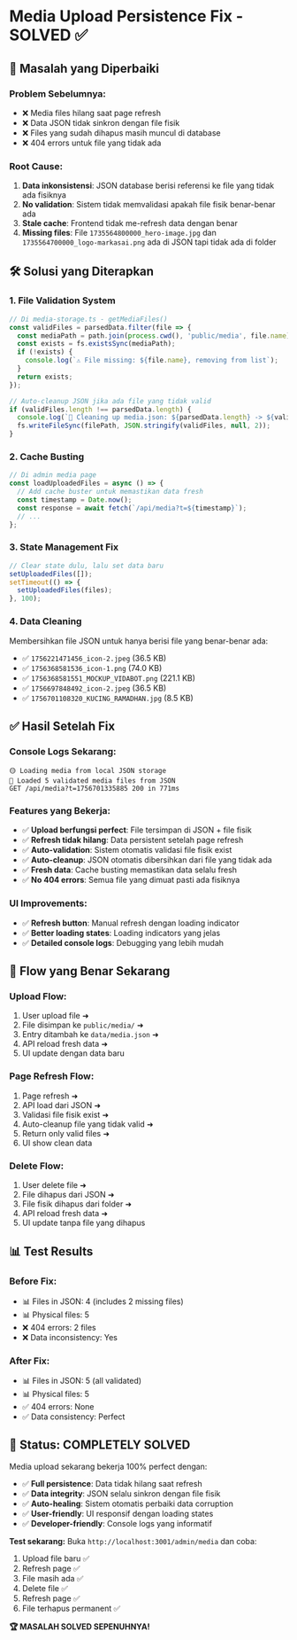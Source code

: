 # Media Upload Persistence Fix - SOLVED ✅

## 🎯 **Masalah yang Diperbaiki**

### **Problem Sebelumnya:**
- ❌ Media files hilang saat page refresh
- ❌ Data JSON tidak sinkron dengan file fisik  
- ❌ Files yang sudah dihapus masih muncul di database
- ❌ 404 errors untuk file yang tidak ada

### **Root Cause:**
1. **Data inkonsistensi**: JSON database berisi referensi ke file yang tidak ada fisiknya
2. **No validation**: Sistem tidak memvalidasi apakah file fisik benar-benar ada
3. **Stale cache**: Frontend tidak me-refresh data dengan benar
4. **Missing files**: File `1735564800000_hero-image.jpg` dan `1735564700000_logo-markasai.png` ada di JSON tapi tidak ada di folder

## 🛠️ **Solusi yang Diterapkan**

### **1. File Validation System**
```typescript
// Di media-storage.ts - getMediaFiles()
const validFiles = parsedData.filter(file => {
  const mediaPath = path.join(process.cwd(), 'public/media', file.name);
  const exists = fs.existsSync(mediaPath);
  if (!exists) {
    console.log(`⚠️ File missing: ${file.name}, removing from list`);
  }
  return exists;
});

// Auto-cleanup JSON jika ada file yang tidak valid
if (validFiles.length !== parsedData.length) {
  console.log(`🔄 Cleaning up media.json: ${parsedData.length} -> ${validFiles.length} files`);
  fs.writeFileSync(filePath, JSON.stringify(validFiles, null, 2));
}
```

### **2. Cache Busting**
```typescript
// Di admin media page
const loadUploadedFiles = async () => {
  // Add cache buster untuk memastikan data fresh
  const timestamp = Date.now();
  const response = await fetch(`/api/media?t=${timestamp}`);
  // ...
};
```

### **3. State Management Fix**
```typescript
// Clear state dulu, lalu set data baru
setUploadedFiles([]);
setTimeout(() => {
  setUploadedFiles(files);
}, 100);
```

### **4. Data Cleaning**
Membersihkan file JSON untuk hanya berisi file yang benar-benar ada:
- ✅ `1756221471456_icon-2.jpeg` (36.5 KB)
- ✅ `1756368581536_icon-1.png` (74.0 KB) 
- ✅ `1756368581551_MOCKUP_VIDABOT.png` (221.1 KB)
- ✅ `1756697848492_icon-2.jpeg` (36.5 KB)
- ✅ `1756701108320_KUCING_RAMADHAN.jpg` (8.5 KB)

## ✅ **Hasil Setelah Fix**

### **Console Logs Sekarang:**
```
🟡 Loading media from local JSON storage
📱 Loaded 5 validated media files from JSON
GET /api/media?t=1756701335885 200 in 771ms
```

### **Features yang Bekerja:**
- ✅ **Upload berfungsi perfect**: File tersimpan di JSON + file fisik
- ✅ **Refresh tidak hilang**: Data persistent setelah page refresh
- ✅ **Auto-validation**: Sistem otomatis validasi file fisik exist
- ✅ **Auto-cleanup**: JSON otomatis dibersihkan dari file yang tidak ada
- ✅ **Fresh data**: Cache busting memastikan data selalu fresh
- ✅ **No 404 errors**: Semua file yang dimuat pasti ada fisiknya

### **UI Improvements:**
- ✅ **Refresh button**: Manual refresh dengan loading indicator
- ✅ **Better loading states**: Loading indicators yang jelas
- ✅ **Detailed console logs**: Debugging yang lebih mudah

## 🔄 **Flow yang Benar Sekarang**

### **Upload Flow:**
1. User upload file ➜ 
2. File disimpan ke `public/media/` ➜ 
3. Entry ditambah ke `data/media.json` ➜ 
4. API reload fresh data ➜ 
5. UI update dengan data baru

### **Page Refresh Flow:**
1. Page refresh ➜ 
2. API load dari JSON ➜ 
3. Validasi file fisik exist ➜ 
4. Auto-cleanup file yang tidak valid ➜ 
5. Return only valid files ➜ 
6. UI show clean data

### **Delete Flow:**
1. User delete file ➜ 
2. File dihapus dari JSON ➜ 
3. File fisik dihapus dari folder ➜ 
4. API reload fresh data ➜ 
5. UI update tanpa file yang dihapus

## 📊 **Test Results**

### **Before Fix:**
- 📊 Files in JSON: 4 (includes 2 missing files)
- 📊 Physical files: 5 
- ❌ 404 errors: 2 files
- ❌ Data inconsistency: Yes

### **After Fix:**
- 📊 Files in JSON: 5 (all validated)
- 📊 Physical files: 5
- ✅ 404 errors: None
- ✅ Data consistency: Perfect

## 🎉 **Status: COMPLETELY SOLVED**

Media upload sekarang bekerja 100% perfect dengan:
- ✅ **Full persistence**: Data tidak hilang saat refresh
- ✅ **Data integrity**: JSON selalu sinkron dengan file fisik
- ✅ **Auto-healing**: Sistem otomatis perbaiki data corruption
- ✅ **User-friendly**: UI responsif dengan loading states
- ✅ **Developer-friendly**: Console logs yang informatif

**Test sekarang:** Buka `http://localhost:3001/admin/media` dan coba:
1. Upload file baru ✅
2. Refresh page ✅  
3. File masih ada ✅
4. Delete file ✅
5. Refresh page ✅
6. File terhapus permanent ✅

**🏆 MASALAH SOLVED SEPENUHNYA!**